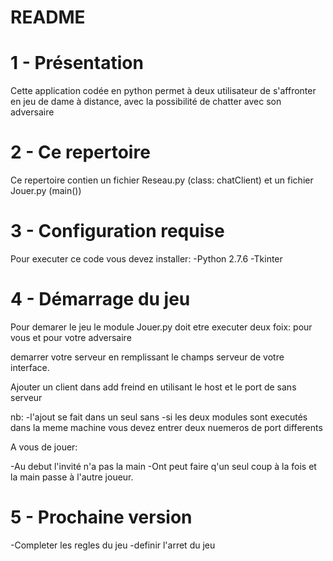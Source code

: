 # README #



1 - Présentation
================

Cette application codée en python permet à deux utilisateur de s'affronter en jeu de dame à distance, avec la possibilité de chatter avec son adversaire


2 - Ce repertoire
================

Ce repertoire contien un fichier Reseau.py (class: chatClient) et un fichier Jouer.py (main())



3 - Configuration requise
=========================

Pour executer ce code vous devez installer:
	-Python 2.7.6 
	-Tkinter
	
	
4 - Démarrage du jeu
====================

Pour demarer le jeu le module Jouer.py doit etre executer deux foix: pour vous et pour votre adversaire

demarrer votre serveur en remplissant le champs serveur de votre interface.

Ajouter un client dans add freind en utilisant le host et le port de sans serveur

nb: -l'ajout se fait dans un seul sans
	-si les deux modules sont executés dans la meme machine vous devez entrer deux nuemeros de port differents
	
A vous de jouer:

-Au debut l'invité n'a pas la main
-Ont peut faire q'un seul coup à la fois et la main passe à l'autre joueur. 


5 - Prochaine version
====================

-Completer les regles du jeu
-definir l'arret du jeu

 


